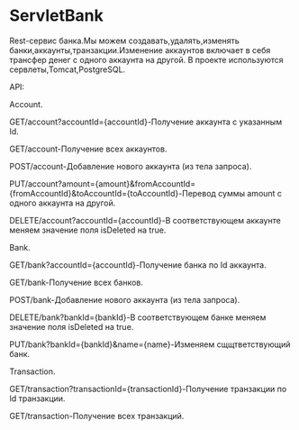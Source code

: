 # ServletBank
Rest-сервис банка.Мы можем создавать,удалять,изменять банки,аккаунты,транзакции.Изменение аккаунтов включает в себя трансфер денег с одного аккаунта на другой.
В проекте используются сервлеты,Tomcat,PostgreSQL.

API:

Account.

GET/account?accountId={accountId}-Получение аккаунта с указанным Id.

GET/account-Получение всех аккаунтов.

POST/account-Добавление нового аккаунта (из тела запроса).

PUT/account?amount={amount}&fromAccountId={fromAccountId}&toAccountId={toAccountId}-Перевод суммы amount c одного аккаунта на другой.

DELETE/account?accountId={accountId}-В соответствующем аккаунте меняем значение поля isDeleted на true.

Bank.

GET/bank?accountId={accountId}-Получение банка по Id аккаунта.

GET/bank-Получение всех банков.

POST/bank-Добавление нового аккаунта (из тела запроса).

DELETE/bank?bankId={bankId}-В соответствующем банке меняем значение поля isDeleted на true.

PUT/bank?bankId={bankId}&name={name}-Изменяем сщщтветствующий банк.

Transaction.

GET/transaction?transactionId={transactionId}-Получение транзакции по Id транзакции.

GET/transaction-Получение всех транзакций.
